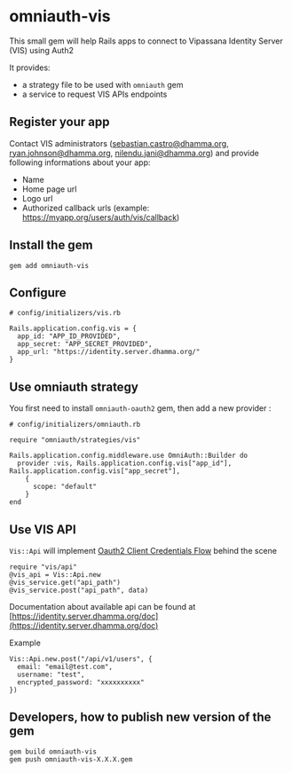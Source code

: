 # omniauth-vis

This small gem will help Rails apps to connect to Vipassana Identity Server (VIS) using Auth2

It provides:
- a strategy file to be used with `omniauth` gem
- a service to request VIS APIs endpoints

## Register your app

Contact VIS administrators (sebastian.castro@dhamma.org, ryan.johnson@dhamma.org, nilendu.jani@dhamma.org) and provide following informations about your app:

- Name
- Home page url
- Logo url
- Authorized callback urls (example: https://myapp.org/users/auth/vis/callback)

## Install the gem

```
gem add omniauth-vis
```

## Configure

```
# config/initializers/vis.rb

Rails.application.config.vis = {
  app_id: "APP_ID_PROVIDED",
  app_secret: "APP_SECRET_PROVIDED",
  app_url: "https://identity.server.dhamma.org/"
}
```

## Use omniauth strategy

You first need to install `omniauth-oauth2` gem, then add a new provider :

```
# config/initializers/omniauth.rb

require "omniauth/strategies/vis"

Rails.application.config.middleware.use OmniAuth::Builder do
  provider :vis, Rails.application.config.vis["app_id"], Rails.application.config.vis["app_secret"],
    {
      scope: "default"
    }
end
```

## Use VIS API

`Vis::Api` will implement [Oauth2 Client Credentials Flow](https://auth0.com/docs/get-started/authentication-and-authorization-flow/client-credentials-flow) behind the scene

```
require "vis/api"
@vis_api = Vis::Api.new
@vis_service.get("api_path")
@vis_service.post("api_path", data)
```

Documentation about available api can be found at [https://identity.server.dhamma.org/doc](https://identity.server.dhamma.org/doc)

Example

```
Vis::Api.new.post("/api/v1/users", {
  email: "email@test.com",
  username: "test",
  encrypted_password: "xxxxxxxxxx"
})
```

## Developers, how to publish new version of the gem

```
gem build omniauth-vis
gem push omniauth-vis-X.X.X.gem
```